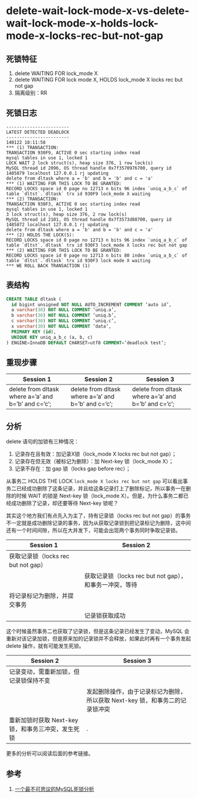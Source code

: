 delete-wait-lock-mode-x-vs-delete-wait-lock-mode-x-holds-lock-mode-x-locks-rec-but-not-gap
===

## 死锁特征

1. delete WAITING FOR lock_mode X
2. delete WAITING FOR lock mode X, HOLDS lock_mode X locks rec but not gap
3. 隔离级别：RR

## 死锁日志

```
------------------------
LATEST DETECTED DEADLOCK
------------------------
140122 18:11:58
*** (1) TRANSACTION:
TRANSACTION 930F9, ACTIVE 0 sec starting index read
mysql tables in use 1, locked 1
LOCK WAIT 2 lock struct(s), heap size 376, 1 row lock(s)
MySQL thread id 2096, OS thread handle 0x7f3570976700, query id 1485879 localhost 127.0.0.1 rj updating
delete from dltask where a = 'b' and b = 'b' and c = 'a'
*** (1) WAITING FOR THIS LOCK TO BE GRANTED:
RECORD LOCKS space id 0 page no 12713 n bits 96 index `uniq_a_b_c` of table `dltst`.`dltask` trx id 930F9 lock_mode X waiting
*** (2) TRANSACTION:
TRANSACTION 930F3, ACTIVE 0 sec starting index read
mysql tables in use 1, locked 1
3 lock struct(s), heap size 376, 2 row lock(s)
MySQL thread id 2101, OS thread handle 0x7f3573d88700, query id 1485872 localhost 127.0.0.1 rj updating
delete from dltask where a = 'b' and b = 'b' and c = 'a'
*** (2) HOLDS THE LOCK(S):
RECORD LOCKS space id 0 page no 12713 n bits 96 index `uniq_a_b_c` of table `dltst`.`dltask` trx id 930F3 lock_mode X locks rec but not gap
*** (2) WAITING FOR THIS LOCK TO BE GRANTED:
RECORD LOCKS space id 0 page no 12713 n bits 80 index `uniq_a_b_c` of table `dltst`.`dltask` trx id 930F3 lock mode X waiting
*** WE ROLL BACK TRANSACTION (1)
```

## 表结构

```sql
CREATE TABLE dltask (
  id bigint unsigned NOT NULL AUTO_INCREMENT COMMENT ‘auto id’,
  a varchar(30) NOT NULL COMMENT ‘uniq.a’,
  b varchar(30) NOT NULL COMMENT ‘uniq.b’,
  c varchar(30) NOT NULL COMMENT ‘uniq.c’,
  x varchar(30) NOT NULL COMMENT ‘data’,
  PRIMARY KEY (id),
  UNIQUE KEY uniq_a_b_c (a, b, c)
) ENGINE=InnoDB DEFAULT CHARSET=utf8 COMMENT=’deadlock test’;
```

## 重现步骤

| Session 1 | Session 2 | Session 3 |
| --------- | --------- | --------- |
|delete from dltask where a=’a’ and b=’b’ and c=’c’;|delete from dltask where a=’a’ and b=’b’ and c=’c’;|delete from dltask where a=’a’ and b=’b’ and c=’c’;|

## 分析

delete 语句的加锁有三种情况：
1. 记录存在且有效：加记录X锁（lock_mode X locks rec but not gap）；
2. 记录存在但无效（被标记为删除）：加 Next-key 锁（lock_mode X）；
3. 记录不存在：加 gap 锁（locks gap before rec）；

从事务二 HOLDS THE LOCK `lock_mode X locks rec but not gap` 可以看出事务二已经成功删除了这条记录，并且给这条记录打上了删除标记，所以事务一在删除的时候 WAIT 的锁是 Next-key 锁（lock_mode X）。但是，为什么事务二都已经成功删除了记录，却还要等待 Next-key 锁呢？

其实这个地方我们有点先入为主了，持有记录锁（locks rec but not gap）的事务不一定就是成功删除记录的事务，因为从获取记录锁到把记录标记为删除，这中间还有一个时间间隙，所以在大并发下，可能会出现两个事务同时争取记录锁。

| Session 1 | Session 2 |
| --------- | --------- |
|获取记录锁（locks rec but not gap）||
||获取记录锁（locks rec but not gap），和事务一冲突，等待|
|将记录标记为删除，并提交事务||
||记录锁获取成功|

这个时候虽然事务二也获取了记录锁，但是这条记录已经发生了变动，MySQL 会重新对该记录加锁，但是原来加的记录锁并不会释放，如果此时再有一个事务发起 delete 操作，就有可能发生死锁。

| Session 2 | Session 3 |
| --------- | --------- |
|记录变动，需重新加锁，但记录锁保持不变||
||发起删除操作，由于记录标记为删除，所以获取 Next-key 锁，和事务二的记录锁冲突|
|重新加锁时获取 Next-key 锁，和事务三冲突，发生死锁 |.|

更多的分析可以阅读后面的参考链接。

## 参考

1. [一个最不可思议的MySQL死锁分析](http://hedengcheng.com/?p=844)
